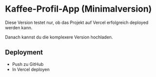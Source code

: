 # Kaffee-Profil-App (Minimalversion)

Diese Version testet nur, ob das Projekt auf Vercel erfolgreich deployed werden kann.

Danach kannst du die komplexere Version hochladen.

## Deployment

- Push zu GitHub
- In Vercel deployen
